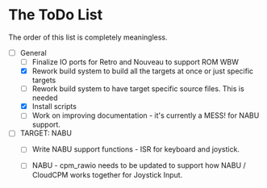# The ToDo List

The order of this list is completely meaningless.

- [ ] General
    - [ ] Finalize IO ports for Retro and Nouveau to support ROM WBW
    - [x] Rework build system to build all the targets at once or just specific
        targets
    - [ ] Rework build system to have target specific source files.  This is needed
    - [x] Install scripts
    - [ ] Work on improving documentation - it's currently a MESS!
    for NABU support.
- [ ] TARGET: NABU
    - [ ] Write NABU support functions - ISR for keyboard and joystick.
    - [ ] NABU - cpm_rawio needs to be updated to support how NABU / CloudCPM works
        together for Joystick Input.

